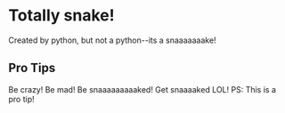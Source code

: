 # Totally snake!
Created by python, but not a python--its a snaaaaaaake!

## Pro Tips
Be crazy! Be mad! Be snaaaaaaaaaked! Get snaaaaked LOL!
PS: This is a pro tip!